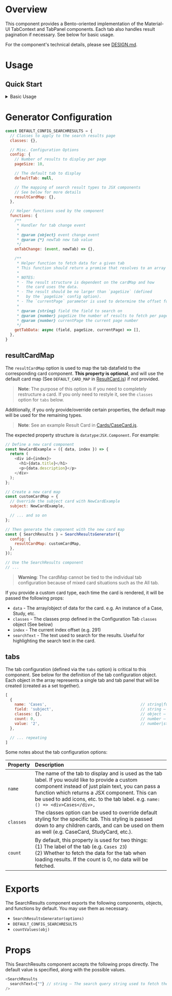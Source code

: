 # Overview

This component provides a Bento-oriented implementation of the Material-UI TabContext and TabPanel components. Each tab also handles result pagination if necessary. See below for basic usage.

For the component's technical details, please see [DESIGN.md](./DESIGN.md).

# Usage

## Quick Start

<details>
  <summary>Basic Usage</summary>

  ```javascript
  // Import the component
  import { SearchResultsGenerator } from '@bento-core/global-search'; // Note: update the path

  // Generate the component with the default options
  const { SearchResults } = SearchResultsGenerator();

  // Use the component
  const results = (
    <SearchResults searchText={"search text"} />
  );
  ```

</details>

# Generator Configuration

```JAVASCRIPT
const DEFAULT_CONFIG_SEARCHRESULTS = {
  // Classes to apply to the search results page
  classes: {},

  // Misc. Configuration Options
  config: {
    // Number of results to display per page
    pageSize: 10,

    // The default tab to display
    defaultTab: null,

    // The mapping of search result types to JSX components
    // See below for more details
    resultCardMap: {},
  },

  // Helper functions used by the component
  functions: {
    /**
     * Handler for tab change event
     *
     * @param {object} event change event
     * @param {*} newTab new tab value
     */
    onTabChange: (event, newTab) => {},

    /**
     * Helper function to fetch data for a given tab
     * This function should return a promise that resolves to an array of objects
     *
     * NOTES:
     * - The result structure is dependent on the cardMap and how
     *   the card uses the data.
     * - The result should be no larger than `pageSize` (defined
     *   by the `pageSize` config option).
     * - The `currentPage` parameter is used to determine the offset for the API call.
     *
     * @param {string} field the field to search on
     * @param {number} pageSize the number of results to fetch per page
     * @param {number} currentPage the current page number
     */
    getTabData: async (field, pageSize, currentPage) => [],
  },
}
```

## resultCardMap

The `resultCardMap` option is used to map the tab datafield to the corresponding card component. **This property is optional**, and will use the default card map (See `DEFAULT_CARD_MAP` in [ResultCard.js](components/ResultCard.js)) if not provided.

> **Note**: The purpose of this option is if you need to completely restructure a card. If you only need to restyle it, see the `classes` option for `tabs` below.

Additionally, if you only provide/override certain properties, the default map will be used for the remaining types.

> **Note**: See an example Result Card in [Cards/CaseCard.js](components/Cards/CaseCard.js).

The expected property structure is `datatype`:`JSX.Component`. For example:

```javascript
// Define a new card component
const NewCardExample = ({ data, index }) => {
  return (
    <div id={index}>
      <h1>{data.title}</h1>
      <p>{data.description}</p>
    </div>
  );
};

// Create a new card map
const customCardMap = {
  // Override the subject card with NewCardExample
  subject: NewCardExample,

  // ... and so on
};

// Then generate the component with the new card map
const { SearchResults } = SearchResultsGenerator({
  config: {
    resultCardMap: customCardMap,
  },
});

// Use the SearchResults component
// ...
```

> **Warning**: The cardMap cannot be tied to the individual tab configuration because of mixed card situations such as the All tab.

If you provide a custom card type, each time the card is rendered, it will be passed the following props:

- `data` - The array/object of data for the card. e.g. An instance of a Case, Study, etc.
- `classes` - The classes prop defined in the Configuration Tab `classes` object (See below)
- `index` - The current index offset (e.g. 291)
- `searchText` - The text used to search for the results. Useful for highlighting the search text in the card.

## tabs

The tab configuration (defined via the `tabs` option) is critical to this component. See below for the definition of the tab configuration object. Each object in the array represents a single tab and tab panel that will be created (created as a set together).

```javascript
[
  {
    name: 'Cases',                                         // string|function – The name of the tab to display
    field: 'subject',                                      // string – The field to search on. Passed to the `getTabData` function
    classes: {},                                           // object – Specific classes to apply TO ONLY THIS TAB
    count: 0,                                              // number – The total number of results for this tab
    value: '2',                                            // number|string – The value of the tab. Used to determine which tab is active
  },

  // ... repeating
]
```

Some notes about the tab configuration options:

| Property |  Description |
|:-|:-|
|`name`|The name of the tab to display and is used as the tab label. If you would like to provide a custom component instead of just plain text, you can pass a function which returns a JSX component. This can be used to add icons, etc. to the tab label. e.g. `name: () => <div>Cases</div>,`|
|`classes`|The classes option can be used to override default styling for the specific tab. This styling is passed down to any children cards, and can be used on them as well (e.g. CaseCard, StudyCard, etc.).|
|`count`|By default, this property is used for two things:<br>(1) The label of the tab (e.g. `Cases 23`)<br>(2) Whether to fetch the data for the tab when loading results. If the count is 0, no data will be fetched.|

# Exports

The SearchResults component exports the following components, objects, and functions by default. You may use them as necessary.

- `SearchResultsGenerator(options)`
- `DEFAULT_CONFIG_SEARCHRESULTS`
- `countValues(obj)`

# Props

This SearchResults component accepts the following props directly. The default value is specified, along with the possible values.

```javascript
<SearchResults
  searchText={""} // string – The search query string used to fetch the results
/>
```

